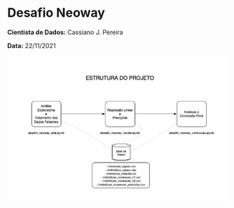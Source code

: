 # Desafio Neoway

<p><b>Cientista de Dados:</b> Cassiano J. Pereira</p>
<p><b>Data:</b> 22/11/2021</p>

![Estrutura do Projeto](estrutura.jpg?raw=true "Estrutura do Projeto")
